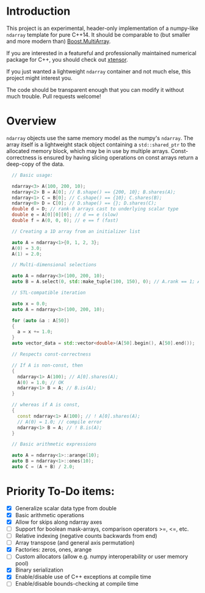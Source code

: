 # Introduction


This project is an experimental, header-only implementation of a numpy-like `ndarray` template for pure C++14. It should be comparable to (but smaller and more modern than) [Boost.MultiArray](https://www.boost.org/doc/libs/1_68_0/libs/multi_array/doc/index.html).


If you are interested in a featureful and professionally maintained numerical package for C++, you should check out [xtensor](https://github.com/QuantStack/xtensor).


If you just wanted a lightweight `ndarray` container and not much else, this project might interest you.


The code should be transparent enough that you can modify it without much trouble. Pull requests welcome!


# Overview

`ndarray` objects use the same memory model as the numpy's `ndarray`. The array itself is a lightweight stack object containing a `std::shared_ptr` to the allocated memory block, which may be in use by multiple arrays. Const-correctness is ensured by having slicing operations on const arrays return a deep-copy of the data.


```C++
  // Basic usage:

  ndarray<3> A(100, 200, 10);
  ndarray<2> B = A[0]; // B.shape() == {200, 10}; B.shares(A);
  ndarray<1> C = B[0]; // C.shape() == {10}; C.shares(B);
  ndarray<0> D = C[0]; // D.shape() == {}; D.shares(C);
  double d = D; // rank-0 arrays cast to underlying scalar type
  double e = A[0][0][0]; // d == e (slow)
  double f = A(0, 0, 0); // e == f (fast)
```


```C++
  // Creating a 1D array from an initializer list

  auto A = ndarray<1>{0, 1, 2, 3};
  A(0) = 3.0;
  A(1) = 2.0;
```


```C++
  // Multi-dimensional selections

  auto A = ndarray<3>(100, 200, 10);
  auto B = A.select(0, std::make_tuple(100, 150), 0); // A.rank == 1; A.shares(B);
```


```C++
  // STL-compatible iteration

  auto x = 0.0;
  auto A = ndarray<3>(100, 200, 10);

  for (auto &a : A[50])
  {
    a = x += 1.0;
  }
  auto vector_data = std::vector<double>(A[50].begin(), A[50].end());
```


```C++
  // Respects const-correctness

  // If A is non-const, then
  {
    ndarray<1> A(100); // A[0].shares(A);
    A(0) = 1.0; // OK
    ndarray<1> B = A; // B.is(A);
  }

  // whereas if A is const,
  {
    const ndarray<1> A(100); // ! A[0].shares(A);
    // A(0) = 1.0; // compile error
    ndarray<1> B = A; // ! B.is(A);
  }
```


```C++
  // Basic arithmetic expressions

  auto A = ndarray<1>::arange(10);
  auto B = ndarray<1>::ones(10);
  auto C = (A + B) / 2.0;
```


# Priority To-Do items:
- [x] Generalize scalar data type from double
- [x] Basic arithmetic operations
- [x] Allow for skips along ndarray axes
- [ ] Support for boolean mask-arrays, comparison operators >=, <=, etc.
- [ ] Relative indexing (negative counts backwards from end)
- [ ] Array transpose (and general axis permutation)
- [x] Factories: zeros, ones, arange
- [ ] Custom allocators (allow e.g. numpy interoperability or user memory pool)
- [x] Binary serialization
- [x] Enable/disable use of C++ exceptions at compile time
- [ ] Enable/disable bounds-checking at compile time
